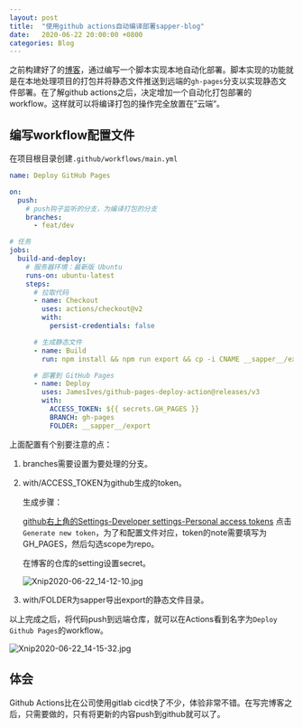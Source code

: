 ```yaml
---
layout: post
title:  "使用github actions自动编译部署sapper-blog"
date:   2020-06-22 20:00:00 +0800
categories: Blog
---
```


之前构建好了的[博客](/blog/2020-06_build-blog)，通过编写一个脚本实现本地自动化部署。脚本实现的功能就是在本地处理项目的打包并将静态文件推送到远端的`gh-pages`分支以实现静态文件部署。在了解github actions之后，决定增加一个自动化打包部署的workflow。这样就可以将编译打包的操作完全放置在”云端“。

## 编写workflow配置文件

在项目根目录创建`.github/workflows/main.yml`

```yaml
name: Deploy GitHub Pages

on:
  push:
  	# push钩子监听的分支，为编译打包的分支
    branches:
      - feat/dev

# 任务
jobs:
  build-and-deploy:
    # 服务器环境：最新版 Ubuntu
    runs-on: ubuntu-latest
    steps:
      # 拉取代码
      - name: Checkout
        uses: actions/checkout@v2
        with:
          persist-credentials: false

      # 生成静态文件
      - name: Build
        run: npm install && npm run export && cp -i CNAME __sapper__/export

      # 部署到 GitHub Pages
      - name: Deploy
        uses: JamesIves/github-pages-deploy-action@releases/v3
        with:
          ACCESS_TOKEN: ${{ secrets.GH_PAGES }}
          BRANCH: gh-pages
          FOLDER: __sapper__/export
```

上面配置有个别要注意的点：

1. branches需要设置为要处理的分支。

2. with/ACCESS_TOKEN为github生成的token。

   生成步骤：

   [github右上角的Settings-Developer settings-Personal access tokens](https://github.com/settings/tokens) 点击`Generate new token`，为了和配置文件对应，token的note需要填写为GH_PAGES，然后勾选scope为repo。

   在博客的仓库的setting设置secret。

   ![Xnip2020-06-22_14-12-10.jpg](https://i.loli.net/2020/06/22/jurxoLcUY7p5C8a.jpg)

3. with/FOLDER为sapper导出export的静态文件目录。

以上完成之后，将代码push到远端仓库，就可以在Actions看到名字为`Deploy Github Pages`的workflow。

![Xnip2020-06-22_14-15-32.jpg](https://i.loli.net/2020/06/22/bCxitLWKVlgHD8P.jpg)

## 体会

Github Actions比在公司使用gitlab cicd快了不少，体验非常不错。在写完博客之后，只需要做的，只有将更新的内容push到github就可以了。


